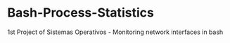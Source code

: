 # Bash-Process-Statistics
1st Project of Sistemas Operativos - Monitoring network interfaces in bash
